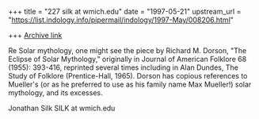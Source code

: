 +++
title = "227 silk at wmich.edu"
date = "1997-05-21"
upstream_url = "https://list.indology.info/pipermail/indology/1997-May/008206.html"

+++
[Archive link](https://list.indology.info/pipermail/indology/1997-May/008206.html)

Re Solar mythology, one might see the piece by Richard M. Dorson, "The
Eclipse of Solar Mythology," originally in Journal of American Folklore 68
(1955): 393-416, reprinted several times including in Alan Dundes, The
Study of Folklore (Prentice-Hall, 1965).  Dorson has copious references to
Mueller's (or as he preferred to use as his family name Max Mueller!) solar
mythology, and its excesses.

Jonathan Silk
SILK at wmich.edu






